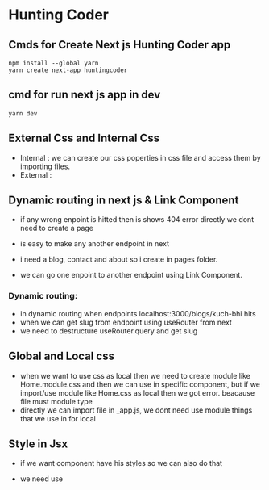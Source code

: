 # Hunting Coder

## Cmds for Create Next js Hunting Coder app
```
npm install --global yarn
yarn create next-app huntingcoder
```

## cmd for run next js app in dev
```
yarn dev
```

## External Css and Internal Css 
- Internal : we can create our css poperties in css file and access them by importing files.
- External :


## Dynamic routing in next js & Link Component
- if any wrong enpoint is hitted  then is shows 404 error directly we dont need to create a page

- is easy to make any another endpoint in next
- i need a blog, contact and about so i create in pages folder.
- we can go one enpoint to another endpoint using Link Component.
### Dynamic routing:
- in dynamic routing when endpoints localhost:3000/blogs/kuch-bhi hits
- when we can get slug from endpoint using useRouter from next
- we need to destructure useRouter.query and get slug


## Global and Local css
- when we want to use css as local  then we need to create module like Home.module.css and then we can use in specific component, but if we import/use module like Home.css as local then we got error. beacause file must module type
- directly we can import file in _app.js, we dont need use module things that we use in for local 


## Style in Jsx
- if we want component have his styles so we can also do that
-  we need use <style jsx> {` here will be our css poperties will come`} <style>
- if we want this style as global then we need to set in style as global 

    ```
    <>
    {/* that time we need to use react fragments to wrap multiple component like style and ours */}
    <style jsx global>
        {`
            .dummyColor{
                background: cyan;
            }
        `}
    </style>
    <div className='dummyColor'> i m Dummy for styled in JSX</div>
    </>
    ```
- if we want use this poperty in where Dummy is import, we can use
- just add class name in className